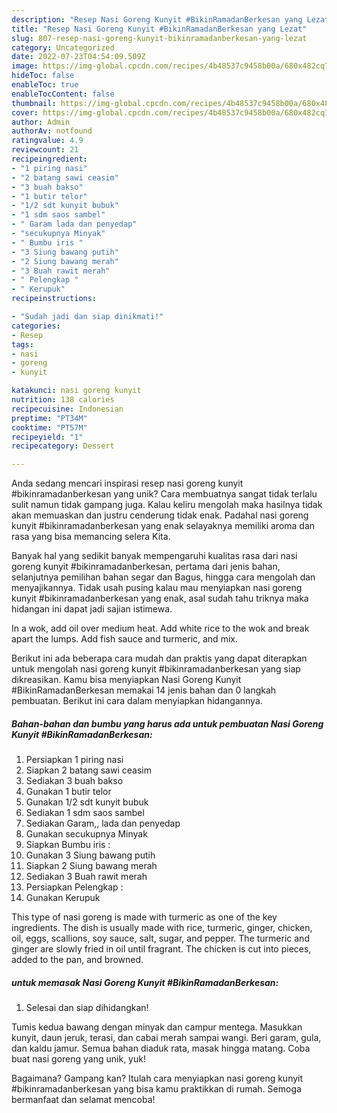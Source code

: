 ```yaml
---
description: "Resep Nasi Goreng Kunyit #BikinRamadanBerkesan yang Lezat"
title: "Resep Nasi Goreng Kunyit #BikinRamadanBerkesan yang Lezat"
slug: 807-resep-nasi-goreng-kunyit-bikinramadanberkesan-yang-lezat
category: Uncategorized
date: 2022-07-23T04:54:09.509Z
image: https://img-global.cpcdn.com/recipes/4b48537c9458b00a/680x482cq70/nasi-goreng-kunyit-bikinramadanberkesan-foto-resep-utama.jpg
hideToc: false
enableToc: true
enableTocContent: false
thumbnail: https://img-global.cpcdn.com/recipes/4b48537c9458b00a/680x482cq70/nasi-goreng-kunyit-bikinramadanberkesan-foto-resep-utama.jpg
cover: https://img-global.cpcdn.com/recipes/4b48537c9458b00a/680x482cq70/nasi-goreng-kunyit-bikinramadanberkesan-foto-resep-utama.jpg
author: Admin
authorAv: notfound
ratingvalue: 4.9
reviewcount: 21
recipeingredient:
- "1 piring nasi"
- "2 batang sawi ceasim"
- "3 buah bakso"
- "1 butir telor"
- "1/2 sdt kunyit bubuk"
- "1 sdm saos sambel"
- " Garam lada dan penyedap"
- "secukupnya Minyak"
- " Bumbu iris "
- "3 Siung bawang putih"
- "2 Siung bawang merah"
- "3 Buah rawit merah"
- " Pelengkap "
- " Kerupuk"
recipeinstructions:

- "Sudah jadi dan siap dinikmati!"
categories:
- Resep
tags:
- nasi
- goreng
- kunyit

katakunci: nasi goreng kunyit 
nutrition: 138 calories
recipecuisine: Indonesian
preptime: "PT34M"
cooktime: "PT57M"
recipeyield: "1"
recipecategory: Dessert

---
```





Anda sedang mencari inspirasi resep nasi goreng kunyit #bikinramadanberkesan yang unik? Cara membuatnya sangat tidak terlalu sulit namun tidak gampang juga. Kalau keliru mengolah maka hasilnya tidak akan memuaskan dan justru cenderung tidak enak. Padahal nasi goreng kunyit #bikinramadanberkesan yang enak selayaknya memiliki aroma dan rasa yang bisa memancing selera Kita.





Banyak hal yang sedikit banyak mempengaruhi kualitas rasa dari nasi goreng kunyit #bikinramadanberkesan, pertama dari jenis bahan, selanjutnya pemilihan bahan segar dan Bagus, hingga cara mengolah dan menyajikannya. Tidak usah pusing kalau mau menyiapkan nasi goreng kunyit #bikinramadanberkesan yang enak,      asal sudah tahu triknya maka hidangan ini dapat jadi sajian istimewa.














In a wok, add oil over medium heat. Add white rice to the wok and break apart the lumps. Add fish sauce and turmeric, and mix.






Berikut ini ada beberapa cara mudah dan praktis yang dapat diterapkan untuk mengolah nasi goreng kunyit #bikinramadanberkesan yang siap dikreasikan. Kamu bisa menyiapkan Nasi Goreng Kunyit #BikinRamadanBerkesan memakai 14 jenis bahan dan 0 langkah pembuatan. Berikut ini cara dalam menyiapkan hidangannya.

<!--inarticleads1-->

##### Bahan-bahan dan bumbu yang harus ada untuk pembuatan Nasi Goreng Kunyit #BikinRamadanBerkesan:

1. Persiapkan 1 piring nasi
1. Siapkan 2 batang sawi ceasim
1. Sediakan 3 buah bakso
1. Gunakan 1 butir telor
1. Gunakan 1/2 sdt kunyit bubuk
1. Sediakan 1 sdm saos sambel
1. Sediakan  Garam,, lada dan penyedap
1. Gunakan secukupnya Minyak
1. Siapkan  Bumbu iris :
1. Gunakan 3 Siung bawang putih
1. Siapkan 2 Siung bawang merah
1. Sediakan 3 Buah rawit merah
1. Persiapkan  Pelengkap :
1. Gunakan  Kerupuk


This type of nasi goreng is made with turmeric as one of the key ingredients. The dish is usually made with rice, turmeric, ginger, chicken, oil, eggs, scallions, soy sauce, salt, sugar, and pepper. The turmeric and ginger are slowly fried in oil until fragrant. The chicken is cut into pieces, added to the pan, and browned. 

<!--inarticleads2-->

#####  untuk memasak Nasi Goreng Kunyit #BikinRamadanBerkesan:


1. Selesai dan siap dihidangkan!

Tumis kedua bawang dengan minyak dan campur mentega. Masukkan kunyit, daun jeruk, terasi, dan cabai merah sampai wangi. Beri garam, gula, dan kaldu jamur. Semua bahan diaduk rata, masak hingga matang. Coba buat nasi goreng yang unik, yuk! 

Bagaimana? Gampang kan? Itulah cara menyiapkan nasi goreng kunyit #bikinramadanberkesan yang bisa kamu praktikkan di rumah. Semoga bermanfaat dan selamat mencoba!
